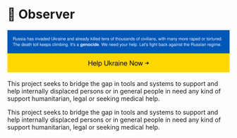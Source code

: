 # 🎩 Observer

[![Stand With Ukraine](../ua-banner.svg)](https://stand-with-ukraine.pp.ua)

This project seeks to bridge the gap in tools and systems to support and help internally displaced persons
or in general people in need any kind of support humanitarian, legal or seeking medical help.

This project seeks to bridge the gap in tools and systems to support and help internally displaced persons
or in general people in need any kind of support humanitarian, legal or seeking medical help.
